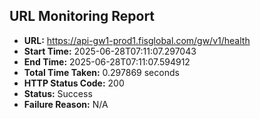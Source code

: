 ## URL Monitoring Report

- **URL:** https://api-gw1-prod1.fisglobal.com/gw/v1/health
- **Start Time:** 2025-06-28T07:11:07.297043
- **End Time:** 2025-06-28T07:11:07.594912
- **Total Time Taken:** 0.297869 seconds
- **HTTP Status Code:** 200
- **Status:** Success
- **Failure Reason:** N/A
